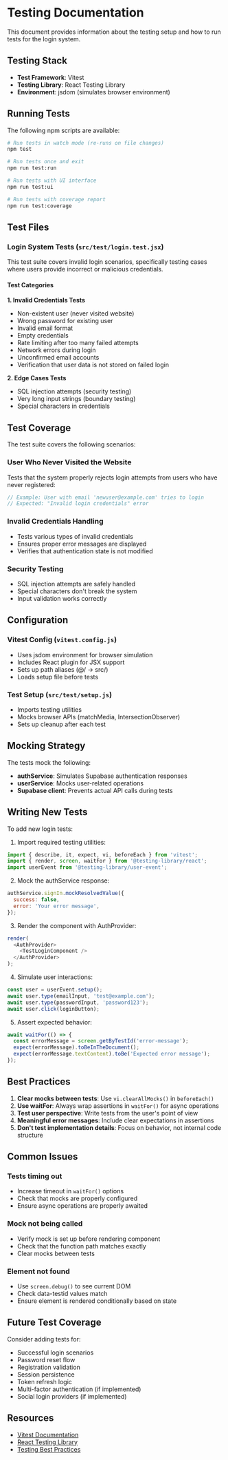 # Testing Documentation

This document provides information about the testing setup and how to run tests for the login system.

## Testing Stack

- **Test Framework**: Vitest
- **Testing Library**: React Testing Library
- **Environment**: jsdom (simulates browser environment)

## Running Tests

The following npm scripts are available:

```bash
# Run tests in watch mode (re-runs on file changes)
npm test

# Run tests once and exit
npm run test:run

# Run tests with UI interface
npm run test:ui

# Run tests with coverage report
npm run test:coverage
```

## Test Files

### Login System Tests (`src/test/login.test.jsx`)

This test suite covers invalid login scenarios, specifically testing cases where users provide incorrect or malicious credentials.

#### Test Categories

**1. Invalid Credentials Tests**
- Non-existent user (never visited website)
- Wrong password for existing user
- Invalid email format
- Empty credentials
- Rate limiting after too many failed attempts
- Network errors during login
- Unconfirmed email accounts
- Verification that user data is not stored on failed login

**2. Edge Cases Tests**
- SQL injection attempts (security testing)
- Very long input strings (boundary testing)
- Special characters in credentials

## Test Coverage

The test suite covers the following scenarios:

### User Who Never Visited the Website
Tests that the system properly rejects login attempts from users who have never registered:
```javascript
// Example: User with email 'newuser@example.com' tries to login
// Expected: "Invalid login credentials" error
```

### Invalid Credentials Handling
- Tests various types of invalid credentials
- Ensures proper error messages are displayed
- Verifies that authentication state is not modified

### Security Testing
- SQL injection attempts are safely handled
- Special characters don't break the system
- Input validation works correctly

## Configuration

### Vitest Config (`vitest.config.js`)
- Uses jsdom environment for browser simulation
- Includes React plugin for JSX support
- Sets up path aliases (@/ → src/)
- Loads setup file before tests

### Test Setup (`src/test/setup.js`)
- Imports testing utilities
- Mocks browser APIs (matchMedia, IntersectionObserver)
- Sets up cleanup after each test

## Mocking Strategy

The tests mock the following:
- **authService**: Simulates Supabase authentication responses
- **userService**: Mocks user-related operations
- **Supabase client**: Prevents actual API calls during tests

## Writing New Tests

To add new login tests:

1. Import required testing utilities:
```javascript
import { describe, it, expect, vi, beforeEach } from 'vitest';
import { render, screen, waitFor } from '@testing-library/react';
import userEvent from '@testing-library/user-event';
```

2. Mock the authService response:
```javascript
authService.signIn.mockResolvedValue({
  success: false,
  error: 'Your error message',
});
```

3. Render the component with AuthProvider:
```javascript
render(
  <AuthProvider>
    <TestLoginComponent />
  </AuthProvider>
);
```

4. Simulate user interactions:
```javascript
const user = userEvent.setup();
await user.type(emailInput, 'test@example.com');
await user.type(passwordInput, 'password123');
await user.click(loginButton);
```

5. Assert expected behavior:
```javascript
await waitFor(() => {
  const errorMessage = screen.getByTestId('error-message');
  expect(errorMessage).toBeInTheDocument();
  expect(errorMessage.textContent).toBe('Expected error message');
});
```

## Best Practices

1. **Clear mocks between tests**: Use `vi.clearAllMocks()` in `beforeEach()`
2. **Use waitFor**: Always wrap assertions in `waitFor()` for async operations
3. **Test user perspective**: Write tests from the user's point of view
4. **Meaningful error messages**: Include clear expectations in assertions
5. **Don't test implementation details**: Focus on behavior, not internal code structure

## Common Issues

### Tests timing out
- Increase timeout in `waitFor()` options
- Check that mocks are properly configured
- Ensure async operations are properly awaited

### Mock not being called
- Verify mock is set up before rendering component
- Check that the function path matches exactly
- Clear mocks between tests

### Element not found
- Use `screen.debug()` to see current DOM
- Check data-testid values match
- Ensure element is rendered conditionally based on state

## Future Test Coverage

Consider adding tests for:
- Successful login scenarios
- Password reset flow
- Registration validation
- Session persistence
- Token refresh logic
- Multi-factor authentication (if implemented)
- Social login providers (if implemented)

## Resources

- [Vitest Documentation](https://vitest.dev/)
- [React Testing Library](https://testing-library.com/react)
- [Testing Best Practices](https://kentcdodds.com/blog/common-mistakes-with-react-testing-library)
